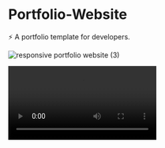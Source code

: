 

# Portfolio-Website
⚡️ A portfolio template for developers.

![responsive portfolio website (3)](https://user-images.githubusercontent.com/75857304/113009838-c23d1300-9191-11eb-9fb3-2d16a851a14c.png)

![responsive portfolio website (1)](https://user-images.githubusercontent.com/75857304/113010136-0af4cc00-9192-11eb-80e6-e06bfb9c0a43.mp4)
